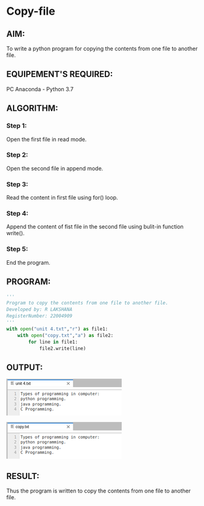 # Copy-file
## AIM:
To write a python program for copying the contents from one file to another file.
## EQUIPEMENT'S REQUIRED: 
PC
Anaconda - Python 3.7
## ALGORITHM: 
### Step 1:
Open the first file in read mode.

### Step 2: 
Open the second file in append mode.

### Step 3: 
Read the content in first file using for() loop.

### Step 4:  
Append the content of fist file in the second file using bulit-in function write().

### Step 5: 
End the program.

## PROGRAM:
```python
'''
Program to copy the contents from one file to another file.
Developed by: R LAKSHANA
RegisterNumber: 22004909
'''
with open("unit 4.txt","r") as file1:
    with open("copy.txt","a") as file2:
        for line in file1:
            file2.write(line)
```

## OUTPUT:

![original](/Original.png)

![copy](/Copy.png)

## RESULT:
Thus the program is written to copy the contents from one file to another file.